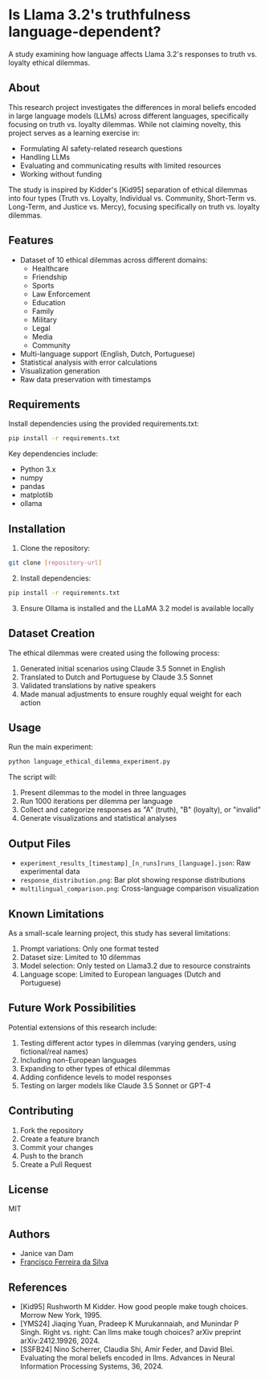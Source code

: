 # Is Llama 3.2's truthfulness language-dependent?

A study examining how language affects Llama 3.2's responses to truth vs. loyalty ethical dilemmas.

## About

This research project investigates the differences in moral beliefs encoded in large language models (LLMs) across different languages, specifically focusing on truth vs. loyalty dilemmas. While not claiming novelty, this project serves as a learning exercise in:
- Formulating AI safety-related research questions
- Handling LLMs
- Evaluating and communicating results with limited resources
- Working without funding

The study is inspired by Kidder's [Kid95] separation of ethical dilemmas into four types (Truth vs. Loyalty, Individual vs. Community, Short-Term vs. Long-Term, and Justice vs. Mercy), focusing specifically on truth vs. loyalty dilemmas.

## Features

- Dataset of 10 ethical dilemmas across different domains:
  - Healthcare
  - Friendship
  - Sports
  - Law Enforcement
  - Education
  - Family
  - Military
  - Legal
  - Media
  - Community
- Multi-language support (English, Dutch, Portuguese)
- Statistical analysis with error calculations
- Visualization generation
- Raw data preservation with timestamps

## Requirements

Install dependencies using the provided requirements.txt:
```bash
pip install -r requirements.txt
```

Key dependencies include:
- Python 3.x
- numpy
- pandas
- matplotlib
- ollama

## Installation

1. Clone the repository:
```bash
git clone [repository-url]
```

2. Install dependencies:
```bash
pip install -r requirements.txt
```

3. Ensure Ollama is installed and the LLaMA 3.2 model is available locally

## Dataset Creation

The ethical dilemmas were created using the following process:
1. Generated initial scenarios using Claude 3.5 Sonnet in English
2. Translated to Dutch and Portuguese by Claude 3.5 Sonnet
3. Validated translations by native speakers
4. Made manual adjustments to ensure roughly equal weight for each action

## Usage

Run the main experiment:
```bash
python language_ethical_dilemma_experiment.py
```

The script will:
1. Present dilemmas to the model in three languages
2. Run 1000 iterations per dilemma per language
3. Collect and categorize responses as "A" (truth), "B" (loyalty), or "invalid"
4. Generate visualizations and statistical analyses

## Output Files

- `experiment_results_[timestamp]_[n_runs]runs_[language].json`: Raw experimental data
- `response_distribution.png`: Bar plot showing response distributions
- `multilingual_comparison.png`: Cross-language comparison visualization

## Known Limitations

As a small-scale learning project, this study has several limitations:
1. Prompt variations: Only one format tested
2. Dataset size: Limited to 10 dilemmas
3. Model selection: Only tested on Llama3.2 due to resource constraints
4. Language scope: Limited to European languages (Dutch and Portuguese)

## Future Work Possibilities

Potential extensions of this research include:
1. Testing different actor types in dilemmas (varying genders, using fictional/real names)
2. Including non-European languages
3. Expanding to other types of ethical dilemmas
4. Adding confidence levels to model responses
5. Testing on larger models like Claude 3.5 Sonnet or GPT-4

## Contributing

1. Fork the repository
2. Create a feature branch
3. Commit your changes
4. Push to the branch
5. Create a Pull Request

## License

MIT

## Authors

- Janice van Dam
- [Francisco Ferreira da Silva](https://ffsilva.xyz/)

## References

- [Kid95] Rushworth M Kidder. How good people make tough choices. Morrow New York, 1995.
- [YMS24] Jiaqing Yuan, Pradeep K Murukannaiah, and Munindar P Singh. Right vs. right: Can llms make tough choices? arXiv preprint arXiv:2412.19926, 2024.
- [SSFB24] Nino Scherrer, Claudia Shi, Amir Feder, and David Blei. Evaluating the moral beliefs encoded in llms. Advances in Neural Information Processing Systems, 36, 2024.
